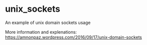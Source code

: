 # unix_sockets
An example of unix domain sockets usage

More information and explenations: https://amnonpaz.wordpress.com/2016/09/17/unix-domain-sockets
